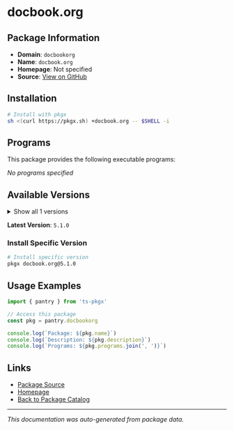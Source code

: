 # docbook.org

>

## Package Information

- **Domain**: `docbookorg`
- **Name**: `docbook.org`
- **Homepage**: Not specified
- **Source**: [View on GitHub](https://github.com/pkgxdev/pantry/tree/main/projects/docbook.org/package.yml)

## Installation

```bash
# Install with pkgx
sh <(curl https://pkgx.sh) +docbook.org -- $SHELL -i
```

## Programs

This package provides the following executable programs:

*No programs specified*

## Available Versions

<details>
<summary>Show all 1 versions</summary>

- `5.1.0`

</details>

**Latest Version**: `5.1.0`

### Install Specific Version

```bash
# Install specific version
pkgx docbook.org@5.1.0
```

## Usage Examples

```typescript
import { pantry } from 'ts-pkgx'

// Access this package
const pkg = pantry.docbookorg

console.log(`Package: ${pkg.name}`)
console.log(`Description: ${pkg.description}`)
console.log(`Programs: ${pkg.programs.join(', ')}`)
```

## Links

- [Package Source](https://github.com/pkgxdev/pantry/tree/main/projects/docbook.org/package.yml)
- [Homepage](#)
- [Back to Package Catalog](../package-catalog.md)

---

*This documentation was auto-generated from package data.*

